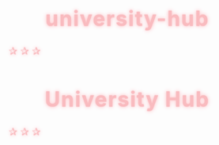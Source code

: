 # university-hub
<html>

<head>
  <style>
    @import url('https://fonts.googleapis.com/css2?family=Chopin+Script&display=swap');

    body {
      margin: 0;
      display: flex;
      justify-content: center;
      align-items: center;
      height: 100vh;
      background: white;
    }

    h1 {
      font-family: "Chopin Script", cursive;
      font-size: 3em;
      color: #F9BBBF;
      /* Flat pink shade */
      text-align: center;
      text-shadow:
        0 0 2px #F9BBBF,
        0 0 6px #ffccd0,
        0 0 12px #ffdde0;
      /* Digital glow effect */
      letter-spacing: 2px;
    }

    .decor {
      font-size: 1.5em;
      color: #F9BBBF;
      margin: 0 12px;
      text-shadow:
        0 0 2px #F9BBBF,
        0 0 6px #ffccd0,
        0 0 12px #ffdde0;
    }
  </style>
</head>

<body>
  <span class="decor">✰ ✰ ✰</span>
  <h1>University Hub</h1>
  <span class="decor">✰ ✰ ✰</span>
</body>

</html>
